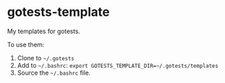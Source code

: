 # gotests-template
My templates for gotests.

To use them:

1. Clone to `~/.gotests`
2. Add to `~/.bashrc`: `export GOTESTS_TEMPLATE_DIR=~/.gotests/templates`
3. Source the `~/.bashrc` file.
